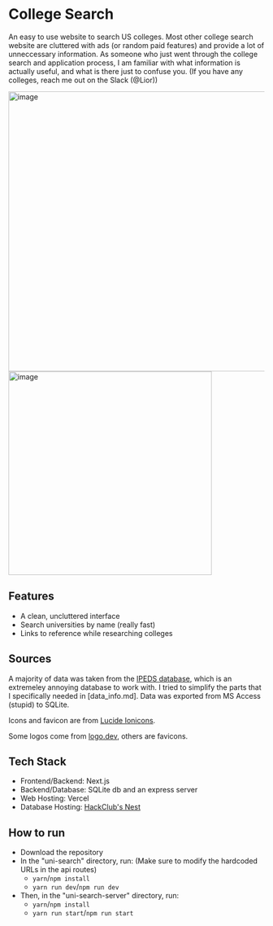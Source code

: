 # College Search

An easy to use website to search US colleges. Most other college search website are cluttered with ads (or random paid features) and provide a lot of unneccessary information. As someone who just went through the college search and application process, I am familiar with what information is actually useful, and what is there just to confuse you. (If you have any colleges, reach me out on the Slack (@Lior))

<img width="550" alt="image" src="https://github.com/user-attachments/assets/8ce1a9ed-0bb8-4b21-a8ed-4bda7be81f83" /> 
<br/>
<img width="400" alt="image" src="https://github.com/user-attachments/assets/2f1b8552-5b93-437b-bb36-c946d826cf0e" />

## Features

-   A clean, uncluttered interface
-   Search universities by name (really fast)
-   Links to reference while researching colleges

## Sources

A majority of data was taken from the [IPEDS database](https://nces.ed.gov/ipeds/), which is an extremeley annoying database to work with. I tried to simplify the parts that I specifically needed in [data_info.md]. Data was exported from MS Access (stupid) to SQLite.

Icons and favicon are from [Lucide Ionicons](https://lucide.dev/icons).

Some logos come from [logo.dev](https://logo.dev/), others are favicons.

## Tech Stack

-   Frontend/Backend: Next.js
-   Backend/Database: SQLite db and an express server
-   Web Hosting: Vercel
-   Database Hosting: [HackClub's Nest](https://guides.hackclub.app/index.php/Main_Page)

## How to run

-   Download the repository
-   In the "uni-search" directory, run: (Make sure to modify the hardcoded URLs in the api routes)
    -   `yarn`/`npm install`
    -   `yarn run dev`/`npm run dev`
-   Then, in the "uni-search-server" directory, run:
    -   `yarn`/`npm install`
    -   `yarn run start`/`npm run start`
